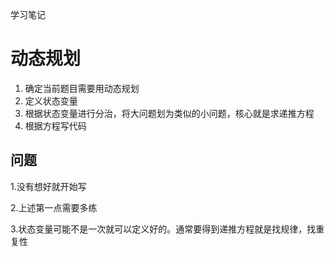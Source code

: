 学习笔记

# 动态规划

1. 确定当前题目需要用动态规划
2. 定义状态变量
3. 根据状态变量进行分治，将大问题划为类似的小问题，核心就是求递推方程
4. 根据方程写代码

## 问题

1.没有想好就开始写

2.上述第一点需要多练

3.状态变量可能不是一次就可以定义好的。通常要得到递推方程就是找规律，找重复性